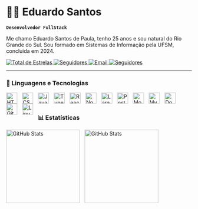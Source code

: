 # 👨‍💻 Eduardo Santos

**`Desenvolvedor FullStack`**

Me chamo Eduardo Santos de Paula, tenho 25 anos e sou natural do Rio Grande do Sul. Sou formado em Sistemas de Informação pela UFSM, concluida em 2024.

<p align="left"> 
        <a href="https://github.com/eduardo-cpu?tab=repositories&sort=stargazers"> 
            <img 
                alt="Total de Estrelas" 
                title="Total de Estrelas no GitHub" 
                src="https://custom-icon-badges.demolab.com/github/stars/eduardo-cpu?color=55960c&style=for-the-badge&labelColor=488207&logo=star&label=estrelas" 
                /> 
            </a> 
            <a href="https://linkedin.com/in/eduardosantossm"> 
            <img alt="Seguidores" 
            title="Me Adicione no LinkedIn" 
            src="https://custom-icon-badges.demolab.com/badge/LinkedIn-blue?style=for-the-badge&logoColor=white&logo=repo" 
            />
            <a href="mailto:espaula@inf.ufsm.br"> 
            <img 
            alt="Email" 
            title="Me envie um e-mail" 
            src="https://custom-icon-badges.demolab.com/badge/-espaula@inf.ufsm.br-red?style=for-the-badge&logo=mention&logoColor=white"
            /> 
            </a>
            <a href="https://github.com/eduardo-cpu?tab=followers"> 
            <img alt="Seguidores" 
            title="Me siga no GitHub" 
            src="https://custom-icon-badges.demolab.com/github/followers/eduardo-cpu?color=236ad3&labelColor=1155ba&style=for-the-badge&logo=github&label=Seguidores&logoColor=white" 
            /> 
            </a> 
        </p>
   
---

### 🤖 Linguagens e Tecnologias


<img 
            align="left" 
            alt="HTML" 
            title="HTML" 
            width="30px" 
            style="padding-right: 10px;" 
            src="https://cdn.jsdelivr.net/gh/devicons/devicon/icons/html5/html5-original.svg"
            /> 
            <img align="left" 
            alt="CSS" 
            title="CSS" 
            width="30px" 
            style="padding-right: 10px;" 
            src="https://cdn.jsdelivr.net/gh/devicons/devicon/icons/css3/css3-original.svg"
            /> 
            <img align="left" 
            alt="JavaScript" 
            title="JavaScript" 
            width="30px" 
            style="padding-right: 10px;" 
            src="https://cdn.jsdelivr.net/gh/devicons/devicon/icons/javascript/javascript-original.svg"
            /> 
            <img align="left" 
            alt="TypeScript" 
            title="TypeScript" 
            width="30px" 
            style="padding-right: 10px;" 
            src="https://cdn.jsdelivr.net/gh/devicons/devicon/icons/typescript/typescript-original.svg"
            /> 
            <img align="left" 
            alt="React" 
            title="React" 
            width="30px" 
            style="padding-right: 10px;" 
            src="https://cdn.jsdelivr.net/gh/devicons/devicon/icons/react/react-original.svg"
            /> 
            <img align="left" 
            alt="Node.js" 
            title="Node.js" 
            width="30px" 
            style="padding-right: 10px;" 
            src="https://cdn.jsdelivr.net/gh/devicons/devicon/icons/nodejs/nodejs-original.svg"
            /> 
            <img 
            align="left" 
            alt="Laravel" 
            title="Laravel"
            width="30px" 
            style="padding-right: 10px;" 
            src="https://cdn.jsdelivr.net/gh/devicons/devicon@latest/icons/laravel/laravel-original.svg" 
            />
            <img align="left" 
            alt="PostgreSQL" title="PostgreSQL"
            width="30px" style="padding-right: 10px;" 
            src="https://cdn.jsdelivr.net/gh/devicons/devicon/icons/postgresql/postgresql-original.svg"
            /> 
            <img align="left" 
            alt="MongoDB" 
            title="MongoDB" 
            width="30px" 
            style="padding-right: 10px;" 
            src="https://cdn.jsdelivr.net/gh/devicons/devicon/icons/mongodb/mongodb-original.svg"
            />
            <img align="left" 
            alt="MySQL" 
            title="MySQL" 
            width="30px" 
            style="padding-right: 10px;" 
            src="https://cdn.jsdelivr.net/gh/devicons/devicon/icons/mysql/mysql-original.svg"
            /> 
            <img align="left" 
            alt="Docker" 
            title="Docker" 
            width="30px" 
            style="padding-right: 10px;" 
            src="https://cdn.jsdelivr.net/gh/devicons/devicon/icons/docker/docker-original.svg"
            /> 
            <img align="left" 
            alt="Git" 
            title="Git" 
            width="30px" 
            style="padding-right: 10px;" 
            src="https://cdn.jsdelivr.net/gh/devicons/devicon/icons/git/git-original.svg"
            /> 
            <img align="left" 
            alt="Linux" 
            title="Linux" 
            width="30px" 
            style="padding-right: 10px;" 
            src="https://cdn.jsdelivr.net/gh/devicons/devicon/icons/linux/linux-original.svg"
            /> 
            <br/> 
            <br/>

 ### 📊 Estatísticas

<p> 
    <img 
        align="left" 
        alt="GitHub Stats" 
        height="200" 
        style="padding-right: 10px;" 
        src="https://github-readme-stats.vercel.app/api?username=eduardo-cpu&show_icons=true&theme=tokyonight&include_all_commits=true&locale=pt-br"
        /> 
    <img 
    align="left" 
    alt="GitHub Stats" 
    height="200" 
    src="https://github-readme-stats.vercel.app/api/top-langs/?username=eduardo-cpu&theme=tokyonight&layout=compact&custom_title=Tecnologias&langs_count=9"
    /> 
    </p>




    
